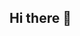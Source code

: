 ## Hi there 👋

<!--
**userEdwardElric/userEdwardElric** is a ✨ _special_ ✨ repository because its `README.md` (this file) appears on your GitHub profile.

Prefiro ser chamado de Khaus
Estou estudando na Alura
Estou me desenvolvendo na linguagem JavaScript
Utilizo esse espaço para minha organização e compartilhamento dos meu projetos desenvolvidos

e-mail para contato: 00001129565002sp@al.educacao.sp.gov.br

!{}https://giphy.com/gifs/smoking-cowboy-bebop-4ilFRqgbzbx4c
